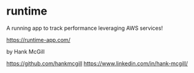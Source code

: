 # runtime

A running app to track performance leveraging AWS services!

https://runtime-app.com/

by Hank McGill

https://github.com/hankmcgill
https://www.linkedin.com/in/hank-mcgill/
